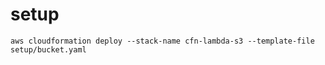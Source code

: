 # setup
```
aws cloudformation deploy --stack-name cfn-lambda-s3 --template-file setup/bucket.yaml
```

